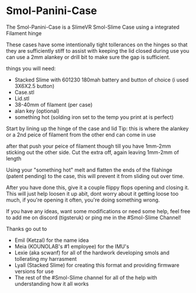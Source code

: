 # Smol-Panini-Case
The Smol-Panini-Case is a SlimeVR Smol-Slime Case using a integrated Filament hinge

These cases have some intentionally tight tollerances on the hinges so that they are sufficiently stiff to assist with keeping the lid closed during use
you can use a 2mm alankey or drill bit to make sure the gap is sufficient.

things you will need:

 - Stacked Slime with 601230 180mah battery and button of choice (i used 3X6X2.5 button)
 - Case.stl
 - Lid.stl
 - 38-40mm of filament (per case)
 - alan key (optional)
 - something hot (solding iron set to the temp you print at is perfect)

Start by lining up the hinge of the case and lid
 Tip: this is where the alankey or a 2nd peice of filament from the other end can come in use

after that push your peice of filament though till you have 1mm-2mm sticking out the other side.
Cut the extra off, again leaving 1mm-2mm of length

Using your "something hot" melt and flatten the ends of the filahinge (patent pending) to the case, this will prevent it from sliding out over time.

After you have done this, give it a couple flippy flops opening and closing it.
This will just help loosen it up abit, dont worry about it getting loose too much, if you're opening it often, you're doing something wrong.

If you have any ideas, want some modifications or need some help, feel free to add me on discord (tigsteruk) or ping me in the #Smol-Slime Channel!

Thanks go out to 
 - Emil (Ketzal) for the name idea
 - Meia (KOUNOLAB's #1 employee) for the IMU's
 - Lexie (aka scwanf) for all of the hardwork developing smols and tollerating my harrasment
 - Lyall (Stacked Slime) for creating this format and providing firmware versions for use
 - The rest of the #Smol-Slime channel for all of the help with understanding how it all works
